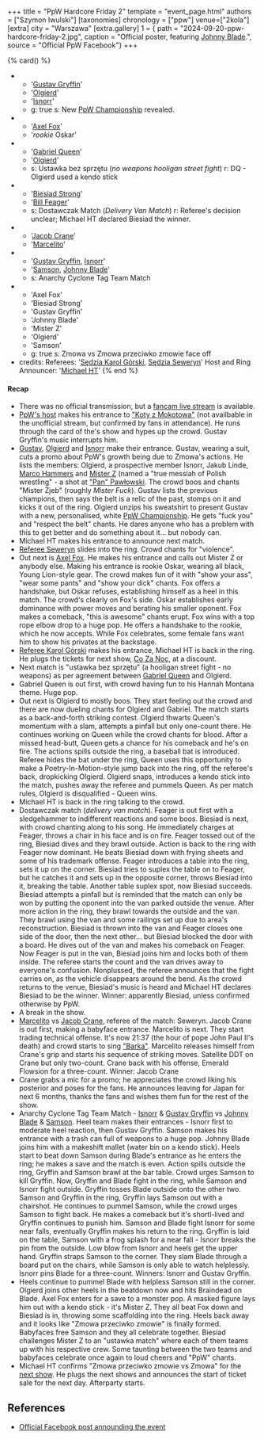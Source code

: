 +++
title = "PpW Hardcore Friday 2"
template = "event_page.html"
authors = ["Szymon Iwulski"]
[taxonomies]
chronology = ["ppw"]
venue=["2kola"]
[extra]
city = "Warszawa"
[extra.gallery]
1 = { path = "2024-09-20-ppw-hardcore-friday-2.jpg", caption = "Official poster, featuring [Johnny Blade](@/w/johnny-blade.md).", source = "Official PpW Facebook"}
+++

{% card() %}
- - '[Gustav Gryffin](@/w/gustav-gryffin.md)'
  - '[Olgierd](@/w/olgierd.md)'
  - '[Isnorr](@/w/isnorr.md)'
  - g: true
    s: New [PpW Championship](@/c/ppw-championship.md) revealed.
- - '[Axel Fox](@/w/axel-fox.md)'
  - '_rookie_ Oskar'
- - '[Gabriel Queen](@/w/gabriel-queen.md)'
  - '[Olgierd](@/w/olgierd.md)'
  - s: Ustawka bez sprzętu (_no weapons hooligan street fight_)
    r: DQ - Olgierd used a kendo stick
- - '[Biesiad Strong](@/w/biesiad.md)'
  - '[Bill Feager](@/w/feager.md)'
  - s: Dostawczak Match (_Delivery Van Match_)
    r: Referee's decision unclear; Michael HT declared Biesiad the winner.
- - '[Jacob Crane](@/w/jacob-crane.md)'
  - '[Marcelito](@/w/marcelito.md)'
- - '[Gustav Gryffin](@/w/gustav-gryffin.md), [Isnorr](@/w/isnorr.md)'
  - '[Samson](@/w/samson.md), [Johnny Blade](@/w/johnny-blade.md)'
  - s: Anarchy Cyclone Tag Team Match
- - 'Axel Fox'
  - 'Biesiad Strong'
  - 'Gustav Gryffin'
  - 'Johnny Blade'
  - 'Mister Z'
  - 'Olgierd'
  - 'Samson'
  - g: true
    s: Zmowa vs Zmowa przeciwko zmowie face off
- credits:
    Referees: '[Sędzia Karol Górski](@/w/sedzia-karol-gorski.md), [Sędzia Seweryn](@/w/sedzia-seweryn.md)'
    Host and Ring Announcer: '[Michael HT](@/w/michael-ht.md)'
{% end %}

#### Recap
* There was no official transmission, but a [fancam live stream](https://www.youtube.com/watch?v=aHkaPbVlPf8) is available.
* [PpW's host](@/w/michael-ht.md) makes his entrance to ["Koty z Mokotowa"](https://www.youtube.com/watch?v=tnY3qfmS-6k) (not availbable in the unofficial stream, but confirmed by fans in attendance). He runs through the card of the's show and hypes up the crowd. Gustav Gryffin's music interrupts him.
* [Gustav](@/w/gustav-gryffin.md), [Olgierd](@/w/olgierd.md) and [Isnorr](@/w/isnorr.md) make their entrance. Gustav, wearing a suit, cuts a promo about PpW's growth being due to Zmowa's actions. He lists the members: Olgierd, a prospective member Isnorr, Jakub Linde, [Marco Hammers](@/w/marco-hammers.md) and [Mister Z](@/w/mister-z.md) (named a "true messiah of Polish wrestling" - a shot at ["Pan" Pawłowski](@/w/pan-pawlowski.md). The crowd boos and chants "Mister Zjeb" (roughly _Mister Fuck_). Gustav lists the previous champions, then says the belt is a relic of the past, stomps on it and kicks it out of the ring. Olgierd unzips his sweatshirt to present Gustav with a new, personalised, white [PpW Championship](@/c/ppw-championship.md). He gets "fuck you" and "respect the belt" chants. He dares anyone who has a problem with this to get better and do something about it... but nobody can.
* Michael HT makes his entrance to announce next match.
* [Referee Seweryn](@/w/sedzia-seweryn.md) slides into the ring. Crowd chants for "violence".
* Out next is [Axel Fox](@/w/axel-fox.md). He makes his entrance and calls out Mister Z or anybody else. Making his entrance is rookie Oskar, wearing all black, Young Lion-style gear. The crowd makes fun of it with "show your ass", "wear some pants" and "show your dick" chants. Fox offers a handshake, but Oskar refuses, establishing himself as a heel in this match. The crowd's clearly on Fox's side. Oskar establishes early dominance with power moves and berating his smaller oponent. Fox makes a comeback, "this is awesome" chants erupt. Fox wins with a top rope elbow drop to a huge pop. He offers a handshake to the rookie, which he now accepts. While Fox celebrates, some female fans want him to show his privates at the backstage.
* [Referee Karol Górski](@/w/sedzia-karol-gorski.md) makes his entrance, Michael HT is back in the ring. He plugs the tickets for next show, [Co Za Noc](@/e/ppw/2024-10-26-ppw-co-za-noc.md), at a discount.
* Next match is "ustawka bez sprzętu" (a hooligan street fight - no weapons) as per agreement between [Gabriel Queen](@/w/gabriel-queen.md) and Olgierd.
* Gabriel Queen is out first, with crowd having fun to his Hannah Montana theme. Huge pop.
* Out next is Olgierd to mostly boos. They start feeling out the crowd and there are now dueling chants for Olgierd and Gabriel. The match starts as a back-and-forth striking contest. Olgierd thwarts Queen's momentum with a slam, attempts a pinfall but only one-count there. He continues working on Queen while the crowd chants for blood. After a missed head-butt, Queen gets a chance for his comeback and he's on fire. The actions spills outside the ring, a baseball bat is introduced. Referee hides the bat under the ring, Queen uses this opportunity to make a Poetry-In-Motion-style jump back into the ring, off the referee's back, dropkicking Olgierd. Olgierd snaps, introduces a kendo stick into the match, pushes away the referee and pummels Queen. As per match rules, Olgierd is disqualified - Queen wins.
* Michael HT is back in the ring talking to the crowd.
* Dostawczak match (_delivery van match_). Feager is out first with a sledgehammer to indifferent reactions and some boos. Biesiad is next, with crowd chanting along to his song. He immediately charges at Feager, throws a chair in his face and is on fire. Feager tossed out of the ring, Biesiad dives and they brawl outside. Action is back to the ring with Feager now dominant. He beats Biesiad down with frying sheets and some of his trademark offense. Feager introduces a table into the ring, sets it up on the corner. Biesiad tries to suplex the table on to Feager, but he catches it and sets up in the opposite corner, throws Biesiad into it, breaking the table. Another table suplex spot, now Biesiad succeeds. Biesiad attempts a pinfall but is reminded that the match can only be won by putting the oponent into the van parked outside the venue. After more action in the ring, they brawl towards the outside and the van. They brawl using the van and some railings set up due to area's reconstruction. Biesiad is thrown into the van and Feager closes one side of the door, then the next other... but Biesiad blocked the door with a board. He dives out of the van and makes his comeback on Feager. Now Feager is put in the van, Biesiad joins him and locks both of them inside. The referee starts the count and the van drives away to everyone's confusion. Nonplussed, the referee announces that the fight carries on, as the vehicle disappears around the bend. As the crowd returns to the venue, Biesiad's music is heard and Michael HT declares Biesiad to be the winner. Winner: apparently Biesiad, unless confirmed otherwise by PpW.
* A break in the show.
* [Marcelito](@/w/marcelito.md) vs [Jacob Crane](@/w/jacob-crane.md), referee of the match: Seweryn. Jacob Crane is out first, making a babyface entrance. Marcelito is next. They start trading technical offense.
It's now 21:37 (the hour of pope John Paul II's death) and crowd starts to sing ["Barka"](https://en.wikipedia.org/wiki/Lord,_You_Have_Come_to_the_Lakeshore). Marcelito releases himself from Crane's grip and starts his sequence of striking moves. Satellite DDT on Crane but only two-count. Crane back with his offense, Emerald Flowsion for a three-count. Winner: Jacob Crane
* Crane grabs a mic for a promo; he appreciates the crowd liking his posterior and poses for the fans. He announces leaving for Japan for next 6 months, thanks the fans and wishes them fun for the rest of the show.
* Anarchy Cyclone Tag Team Match - [Isnorr](@/w/isnorr.md) & [Gustav Gryffin](@/w/gustav-gryffin.md) vs [Johnny Blade](@/w/johnny-blade.md) & [Samson](@/w/samson.md). Heel team makes their entrances - Isnorr first to moderate heel reaction, then Gustav Gryffin. Samson makes his entrance with a trash can full of weapons to a huge pop. Johnny Blade joins him with a makeshift mallet (water bin on a kendo stick). Heels start to beat down Samson during Blade's entrance as he enters the ring; he makes a save and the match is even. Action spills outside the ring, Gryffin and Samson brawl at the bar table. Crowd urges Samson to kill Gryffin. Now, Gryffin and Blade fight in the ring, while Samson and Isnorr fight outside. Gryffin tosses Blade outside onto the other two. Samson and Gryffin in the ring, Gryffin lays Samson out with a chairshot. He continues to pummel Samson, while the crowd urges Samson to fight back. He makes a comeback but it's shortl-lived and Gryffin continues to punish him. Samson and Blade fight Isnorr for some near falls, eventually Gryffin makes his return to the ring. Gryffin is laid on the table, Samson with a frog splash for a near fall - Isnorr breaks the pin from the outside. Low blow from Isnorr and heels get the upper hand. Gryffin straps Samson to the corner. They slam Blade through a board put on the chairs, while Samson is only able to watch helplessly. Isnorr pins Blade for a three-count. Winners: Isnorr and Gustav Gryffin.
* Heels continue to pummel Blade with helpless Samson still in the corner. Olgierd joins other heels in the beatdown now and hits Braindead on Blade. Axel Fox enters for a save to a monster pop. A masked figure lays him out with a kendo stick - it's Mister Z. They all beat Fox down and Biesiad is in, throwing some scaffolding into the ring. Heels back away and it looks like "Zmowa przeciwko zmowie" is finally formed. Babyfaces free Samson and they all celebrate together. Biesiad challenges Mister Z to an "ustawka match" where each of them teams up with his respective crew. Some taunting between the two teams and babyfaces celebrate once again to loud cheers and "PpW" chants.
* Michael HT confirms "Zmowa przeciwko zmowie vs Zmowa" for the [next show](@/e/ppw/2024-10-26-ppw-co-za-noc.md). He plugs the next shows and announces the start of ticket sale for the next day. Afterparty starts.

## References

* [Official Facebook post announding the event](https://www.facebook.com/OficjalnePPW/posts/pfbid08d4V76rPAC5izL61xJRK9jjKYZNjTEawzJjtzKZTtZgiS5PAeA8EquL6FGQteEayl)
